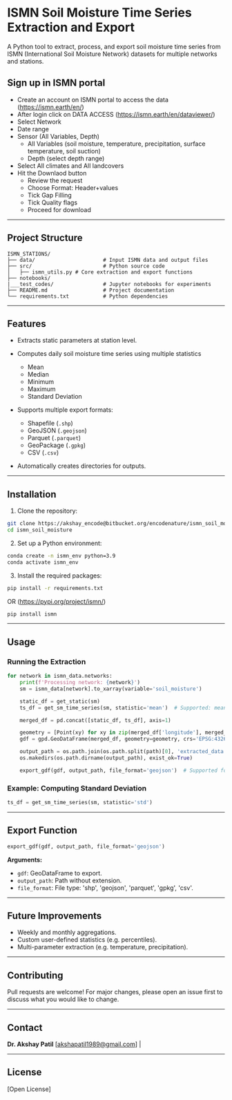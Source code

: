 
# ISMN Soil Moisture Time Series Extraction and Export

A Python tool to extract, process, and export soil moisture time series from ISMN (International Soil Moisture Network) datasets for multiple networks and stations.

## Sign up in ISMN portal

* Create an account on ISMN portal to access the data (https://ismn.earth/en/)
* After login click on DATA ACCESS (https://ismn.earth/en/dataviewer/)
 * Select Network
 * Date range
 * Sensor (All Variables, Depth)
    * All Variables (soil moisture, temperature, precipitation, surface temperature, soil suction)
    * Depth (select depth range)
 * Select All climates and All landcovers
 * Hit the Downlaod button
    * Review the request
    * Choose Format: Header+values
    * Tick Gap Filling
    * Tick Quality flags
    * Proceed for download
---


## Project Structure

```
ISMN_STATIONS/
├── data/                      # Input ISMN data and output files
├── src/                       # Python source code
│   ├── ismn_utils.py # Core extraction and export functions
├── notebooks/ 
|___test_codes/                # Jupyter notebooks for experiments
├── README.md                  # Project documentation
└── requirements.txt           # Python dependencies
```

---

## Features

* Extracts static parameters at station level.
* Computes daily soil moisture time series using multiple statistics
  * Mean
  * Median
  * Minimum
  * Maximum
  * Standard Deviation

* Supports multiple export formats:
  * Shapefile (`.shp`)
  * GeoJSON (`.geojson`)
  * Parquet (`.parquet`)
  * GeoPackage (`.gpkg`)
  * CSV (`.csv`)
* Automatically creates directories for outputs.

---

## Installation

1. Clone the repository:

```bash
git clone https://akshay_encode@bitbucket.org/encodenature/ismn_soil_moisture.git
cd ismn_soil_moisture
```

2. Set up a Python environment:

```bash
conda create -n ismn_env python=3.9
conda activate ismn_env
```

3. Install the required packages:

```bash
pip install -r requirements.txt  
``` 

OR (https://pypi.org/project/ismn/)

```bash
pip install ismn 
```
---

## Usage

### Running the Extraction

```python
for network in ismn_data.networks:
    print(f'Processing network: {network}')
    sm = ismn_data[network].to_xarray(variable='soil_moisture')

    static_df = get_static(sm)
    ts_df = get_sm_time_series(sm, statistic='mean')  # Supported: mean, median, min, max, sum, std

    merged_df = pd.concat([static_df, ts_df], axis=1)

    geometry = [Point(xy) for xy in zip(merged_df['longitude'], merged_df['latitude'])]
    gdf = gpd.GeoDataFrame(merged_df, geometry=geometry, crs='EPSG:4326')

    output_path = os.path.join(os.path.split(path)[0], 'extracted_data', f'{network}')
    os.makedirs(os.path.dirname(output_path), exist_ok=True)

    export_gdf(gdf, output_path, file_format='geojson')  # Supported formats: geojson, shp, parquet, gpkg, csv
```

### Example: Computing Standard Deviation

```python
ts_df = get_sm_time_series(sm, statistic='std')
```

---

## Export Function

```python
export_gdf(gdf, output_path, file_format='geojson')
```

**Arguments:**

* `gdf`: GeoDataFrame to export.
* `output_path`: Path without extension.
* `file_format`: File type: 'shp', 'geojson', 'parquet', 'gpkg', 'csv'.
---

## Future Improvements

* Weekly and monthly aggregations.
* Custom user-defined statistics (e.g. percentiles).
* Multi-parameter extraction (e.g. temperature, precipitation).

---

## Contributing

Pull requests are welcome! For major changes, please open an issue first to discuss what you would like to change.

---

## Contact

**Dr. Akshay Patil**
\[akshapatil1989@gmail.com] | 

---

## License

\[Open License]
